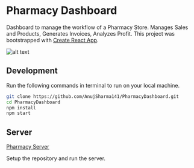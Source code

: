 # Pharmacy Dashboard

Dashboard to manage the workflow of a Pharmacy Store. Manages Sales and Products, Generates Invoices, Analyzes Profit.
This project was bootstrapped with [Create React App](https://github.com/facebook/create-react-app).

![alt text](https://i.ibb.co/qWLjGzY/screely-1608494547075.png)


## Development

Run the following commands in terminal to run on your local machine.

```bash 
git clone https://github.com/AnujSharma141/PharmacyDashboard.git
cd PharmacyDashboard
npm install
npm start
```

## Server

[Pharmacy Server](https://github.com/AnujSharma141/PharmacyBackend)

Setup the repository and run the server.
